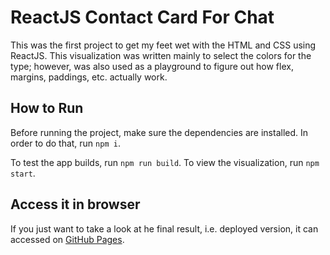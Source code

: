 # ReactJS Contact Card For Chat

This was the first project to get my feet wet with the HTML and CSS using ReactJS. This visualization was written mainly to select the colors for the type; however, was also used as a playground to figure out how flex, margins, paddings, etc. actually work.

## How to Run

Before running the project, make sure the dependencies are installed.
In order to do that, run `npm i`.

To test the app builds, run `npm run build`.
To view the visualization, run `npm start`.

## Access it in browser

If you just want to take a look at he final result, i.e. deployed version, it can accessed on [GitHub Pages](https://evilcheetah.github.io/ReactJS-Contact-Card-For-Chat/).
